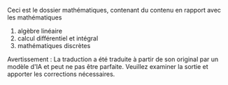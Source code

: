 Ceci est le dossier mathématiques, contenant du contenu en rapport avec les mathématiques
1. algèbre linéaire
2. calcul différentiel et intégral
3. mathématiques discrètes


Avertissement : La traduction a été traduite à partir de son original par un modèle d'IA et peut ne pas être parfaite. Veuillez examiner la sortie et apporter les corrections nécessaires.